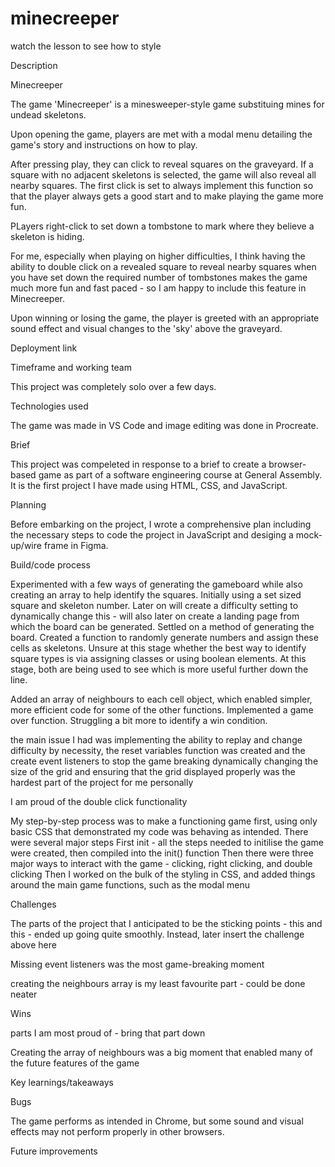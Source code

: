 # minecreeper


watch the lesson to see how to style


Description

Minecreeper

The game 'Minecreeper' is a minesweeper-style game substituing mines for undead skeletons.

Upon opening the game, players are met with a modal menu detailing the game's story and instructions on how to play.

After pressing play, they can click to reveal squares on the graveyard. If a square with no adjacent skeletons is selected, the game will also reveal all nearby squares. The first click is set to always implement this function so that the player always gets a good start and to make playing the game more fun.

PLayers right-click to set down a tombstone to mark where they believe a skeleton is hiding.

For me, especially when playing on higher difficulties, I think having the ability to double click on a revealed square to reveal nearby squares when you have set down the required number of tombstones makes the game much more fun and fast paced - so I am happy to include this feature in Minecreeper.

Upon winning or losing the game, the player is greeted with an appropriate sound effect and visual changes to the 'sky' above the graveyard.


Deployment link



Timeframe and working team

This project was completely solo over a few days.


Technologies used

The game was made in VS Code and image editing was done in Procreate.


Brief

This project was compeleted in response to a brief to create a browser-based game as part of a software engineering course at General Assembly. It is the first project I have made using HTML, CSS, and JavaScript.


Planning

Before embarking on the project, I wrote a comprehensive plan including the necessary steps to code the project in JavaScript and desiging a mock-up/wire frame in Figma.


Build/code process


Experimented with a few ways of generating the gameboard while also creating an array to help identify the squares.
Initially using a set sized square and skeleton number. Later on will create a difficulty setting to dynamically change this - will also later on create a landing page from which the board can be generated.
Settled on a method of generating the board. Created a function to randomly generate numbers and assign these cells as skeletons. Unsure at this stage whether the best way to identify square types is via assigning classes or using boolean elements. At this stage, both are being used to see which is more useful further down the line.

Added an array of neighbours to each cell object, which enabled simpler, more efficient code for some of the other functions.
Implemented a game over function. Struggling a bit more to identify a win condition.

the main issue I had was implementing the ability to replay and change difficulty
by necessity, the reset variables function was created and the create event listeners to stop the game breaking
dynamically changing the size of the grid and ensuring that the grid displayed properly was the hardest part of the project for me personally

I am proud of the double click functionality

My step-by-step process was to make a functioning game first, using only basic CSS that demonstrated my code was behaving as intended.
There were several major steps
First init - all the steps needed to initilise the game were created, then compiled into the init() function
Then there were three major ways to interact with the game - clicking, right clicking, and double clicking
Then I worked on the bulk of the styling in CSS, and added things around the main game functions, such as the modal menu


Challenges

The parts of the project that I anticipated to be the sticking points - this and this - ended up going quite smoothly. Instead, later 
insert the challenge above here

Missing event listeners was the most game-breaking moment

creating the neighbours array is my least favourite part - could be done neater


Wins

parts I am most proud of - bring that part down

Creating the array of neighbours was a big moment that enabled many of the future features of the game


Key learnings/takeaways


Bugs

The game performs as intended in Chrome, but some sound and visual effects may not perform properly in other browsers.


Future improvements

